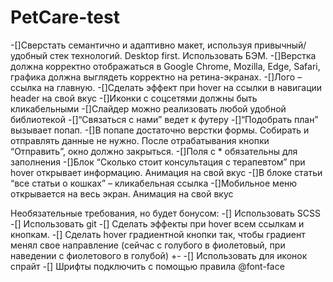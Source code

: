 ﻿# PetCare-test
-[]Сверстать семантично и адаптивно макет, используя привычный/удобный стек технологий. Desktop first. Использовать БЭМ.
-[]Верстка должна корректно отображаться в Google Chrome, Mozilla, Edge, Safari, графика должна выглядеть корректно на ретина-экранах.
-[]Лого – ссылка на главную.
-[]Сделать эффект при hover на ссылки в навигации header на свой вкус
-[]Иконки с соцсетями должны быть кликабельными 
-[]Слайдер можно реализовать любой удобной библиотекой 
-[]“Связаться с нами” ведет к футеру 
-[]“Подобрать план” вызывает попап. 
-[]В попапе достаточно верстки формы. Собирать и отправлять данные не нужно. После отрабатывания кнопки “Отправить”, окно должно закрыться.
-[]Поля с * обязательны для заполнения
-[]Блок “Сколько стоит консультация с терапевтом” при hover открывает информацию. Анимация на свой вкус 
-[]В блоке статьи “все статьи о кошках” – кликабельная ссылка
-[]Мобильное меню открывается на весь экран. Анимация на свой вкус


Необязательные требования, но будет бонусом:
-[] Использовать SCSS
-[] Использовать git 
-[] Сделать эффекты при hover всем ссылкам и кнопкам. 
-[] Сделать hover градиентной кнопки так, чтобы градиент менял свое направление (сейчас с голубого в фиолетовый, при наведении с фиолетового в голубой) +-
-[] Использовать для иконок спрайт 
-[] Шрифты подключить с помощью правила @font-face

